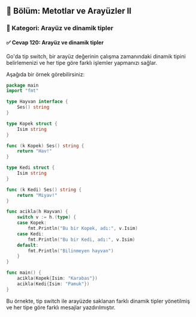 ## 📘 Bölüm: Metotlar ve Arayüzler II  
### 🔹 Kategori: Arayüz ve dinamik tipler  
#### ✅ Cevap 120: Arayüz ve dinamik tipler

Go'da tip switch, bir arayüz değerinin çalışma zamanındaki dinamik tipini belirlemenizi ve her tipe göre farklı işlemler yapmanızı sağlar.

Aşağıda bir örnek görebilirsiniz:

```go
package main
import "fmt"

type Hayvan interface {
    Ses() string
}

type Kopek struct {
    Isim string
}

func (k Kopek) Ses() string {
    return "Hav!"
}

type Kedi struct {
    Isim string
}

func (k Kedi) Ses() string {
    return "Miyav!"
}

func acikla(h Hayvan) {
    switch v := h.(type) {
    case Kopek:
        fmt.Println("Bu bir Kopek, adı:", v.Isim)
    case Kedi:
        fmt.Println("Bu bir Kedi, adı:", v.Isim)
    default:
        fmt.Println("Bilinmeyen hayvan")
    }
}

func main() {
    acikla(Kopek{Isim: "Karabas"})
    acikla(Kedi{Isim: "Pamuk"})
}
```

Bu örnekte, tip switch ile arayüzde saklanan farklı dinamik tipler yönetilmiş ve her tipe göre farklı mesajlar yazdırılmıştır.
